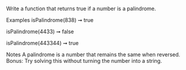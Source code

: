 Write a function that returns true if a number is a palindrome.

Examples
isPalindrome(838) ➞ true

isPalindrome(4433) ➞ false

isPalindrome(443344) ➞ true

Notes
A palindrome is a number that remains the same when reversed.
Bonus: Try solving this without turning the number into a string.